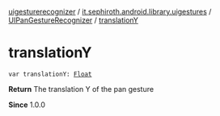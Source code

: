 [uigesturerecognizer](../../index.md) / [it.sephiroth.android.library.uigestures](../index.md) / [UIPanGestureRecognizer](index.md) / [translationY](./translation-y.md)

# translationY

`var translationY: `[`Float`](https://kotlinlang.org/api/latest/jvm/stdlib/kotlin/-float/index.html)

**Return**
The translation Y of the pan gesture

**Since**
1.0.0

